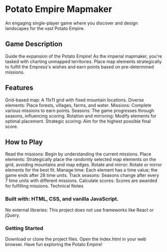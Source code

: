 # Potato Empire Mapmaker

An engaging single-player game where you discover and design landscapes for the vast Potato Empire.

## Game Description

Guide the expansion of the Potato Empire! As the imperial mapmaker, you're tasked with charting unmapped territories. Place map elements strategically to fulfill the Empress's wishes and earn points based on pre-determined missions.

## Features

Grid-based map: A 11x11 grid with fixed mountain locations.
Diverse elements: Place forests, villages, farms, and water.
Missions: Complete various missions to earn points.
Seasons: The game progresses through seasons, influencing scoring.
Rotation and mirroring: Modify elements for optimal placement.
Strategic scoring: Aim for the highest possible final score.
## How to Play

Read the missions: Begin by understanding the current missions.
Place elements: Strategically place the randomly selected map elements on the grid, avoiding mountains and map edges.
Rotate and mirror: Rotate or mirror elements for the best fit.
Manage time: Each element has a time value; the game ends after 28 time units.
Track seasons: Seasons change after every 7 time units with different missions.
Calculate scores: Scores are awarded for fulfilling missions.
Technical Notes

### Built with: HTML, CSS, and vanilla JavaScript.
No external libraries: This project does not use frameworks like React or jQuery.
### Getting Started

Download or clone the project files.
Open the index.html in your web browser.
Have fun exploring the Potato Empire!
